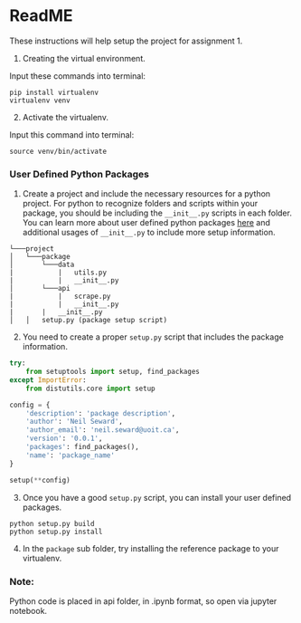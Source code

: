 # ReadME

These instructions will help setup the project for assignment 1.

1. Creating the virtual environment. 

Input these commands into terminal:
```
pip install virtualenv
virtualenv venv
```

2. Activate the virtualenv.

Input this command into terminal:
```
source venv/bin/activate
```

### User Defined Python Packages

1. Create a project and include the necessary resources for a python project. For python to recognize folders and scripts within your package, you should be including the `__init__.py` scripts in each folder. You can learn more about user defined python packages [here](https://www.learnpython.org/en/Modules_and_Packages) and additional usages of `__init__.py` to include more setup information.
```
└───project
│   └───package
│       └───data
|           |   utils.py
|           |   __init__.py
│       └───api
|           |   scrape.py
|           |   __init__.py
|       |   __init__.py
│   │   setup.py (package setup script)
```

2. You need to create a proper `setup.py` script that includes the package information.

```py
try:
    from setuptools import setup, find_packages
except ImportError:
    from distutils.core import setup

config = {
    'description': 'package description',
    'author': 'Neil Seward',
    'author_email': 'neil.seward@uoit.ca',
    'version': '0.0.1',
    'packages': find_packages(),
    'name': 'package_name'
}

setup(**config)
```

3. Once you have a good `setup.py` script, you can install your user defined packages.
```
python setup.py build
python setup.py install
```

4. In the `package` sub folder, try installing the reference package to your virtualenv.

### Note:

Python code is placed in api folder, in .ipynb format, so open via jupyter notebook.


